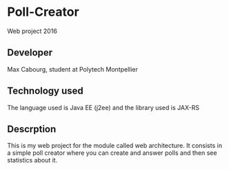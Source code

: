 # Poll-Creator
Web project 2016
## Developer
Max Cabourg, student at Polytech Montpellier
## Technology used
The language used is Java EE (j2ee) and the library used is JAX-RS
## Descrption
This is my web project for the module called web architecture. It consists in a simple poll creator where you can create and answer polls
and then see statistics about it.
